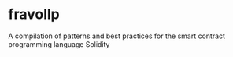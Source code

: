 # fravollp
A compilation of patterns and best practices for the smart contract programming language Solidity
